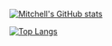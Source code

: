 [![Mitchell's GitHub stats](https://github-readme-stats.vercel.app/api?username=RogueZer0)](https://github.com/anuraghazra/github-readme-stats)

[![Top Langs](https://github-readme-stats.vercel.app/api/top-langs/?username=RogueZer0&layout=compact)](https://github.com/anuraghazra/github-readme-stats)

<!--
**RogueZer0/RogueZer0** is a ✨ _special_ ✨ repository because its `README.md` (this file) appears on your GitHub profile.

Here are some ideas to get you started:

- 🔭 I’m currently working on ...
- 🌱 I’m currently learning ...
- 👯 I’m looking to collaborate on ...
- 🤔 I’m looking for help with ...
- 💬 Ask me about ...
- 📫 How to reach me: ...
- 😄 Pronouns: ...
- ⚡ Fun fact: ...
-->
